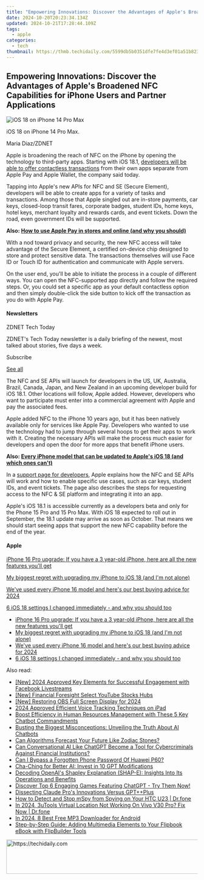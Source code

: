 ```yaml
---
title: "Empowering Innovations: Discover the Advantages of Apple's Broadened NFC Capabilities for iPhone Users and Partner Applications | ZDNet"
date: 2024-10-20T20:23:34.134Z
updated: 2024-10-21T17:28:44.109Z
tags:
  - apple
categories:
  - tech
thumbnail: https://thmb.techidaily.com/5599db5b0351dfe7fe4d3ef01a51b823176684e86c63c43fb2d60eaab80af0aa.jpg
---
```


## Empowering Innovations: Discover the Advantages of Apple's Broadened NFC Capabilities for iPhone Users and Partner Applications

![iOS 18 on iPhone 14 Pro Max](https://www.zdnet.com/a/img/resize/fc53db38f38d082b527ee96e937caa3e414c1ff0/2024/07/29/96691891-c2e9-417e-916a-a64a0664b693/ios18.jpg?auto=webp&width=1280)

iOS 18 on iPhone 14 Pro Max.

Maria Diaz/ZDNET

Apple is broadening the reach of NFC on the iPhone by opening the technology to third-party apps. Starting with iOS 18.1, [developers will be able to offer contactless transactions](https://www.apple.com/newsroom/2024/08/developers-can-soon-offer-in-app-nfc-transactions-using-the-secure-element/?1723649422) from their own apps separate from Apple Pay and Apple Wallet, the company said today.

Tapping into Apple's new APIs for NFC and SE (Secure Element), developers will be able to create apps for a variety of tasks and transactions. Among those that Apple singled out are in-store payments, car keys, closed-loop transit fares, corporate badges, student IDs, home keys, hotel keys, merchant loyalty and rewards cards, and event tickets. Down the road, even government IDs will be supported.

**Also: [How to use Apple Pay in stores and online (and why you should)](https://www.zdnet.com/article/how-to-use-apple-pay-in-stores-and-online-and-why-you-should/)**

With a nod toward privacy and security, the new NFC access will take advantage of the Secure Element, a certified on-device chip designed to store and protect sensitive data. The transactions themselves will use Face ID or Touch ID for authentication and communicate with Apple servers.

On the user end, you'll be able to initiate the process in a couple of different ways. You can open the NFC-supported app directly and follow the required steps. Or, you could set a specific app as your default contactless option and then simply double-click the side button to kick off the transaction as you do with Apple Pay.

#### Newsletters

ZDNET Tech Today

ZDNET's Tech Today newsletter is a daily briefing of the newest, most talked about stories, five days a week.

 Subscribe

[See all](https://www.zdnet.com/newsletters/)

The NFC and SE APIs will launch for developers in the US, UK, Australia, Brazil, Canada, Japan, and New Zealand in an upcoming developer build for iOS 18.1\. Other locations will follow, Apple added. However, developers who want to participate must enter into a commercial agreement with Apple and pay the associated fees.

Apple added NFC to the iPhone 10 years ago, but it has been natively available only for services like Apple Pay. Developers who wanted to use the technology had to jump through several hoops to get their apps to work with it. Creating the necessary APIs will make the process much easier for developers and open the door for more apps that benefit iPhone users.

**Also: [Every iPhone model that can be updated to Apple's iOS 18 (and which ones can't)](https://www.zdnet.com/article/every-iphone-model-that-can-be-updated-to-apples-new-ios-18-public-beta-and-which-ones-cant/)**

In a [support page for developers](https://developer.apple.com/support/nfc-se-platform/), Apple explains how the NFC and SE APIs will work and how to enable specific use cases, such as car keys, student IDs, and event tickets. The page also describes the steps for requesting access to the NFC & SE platform and integrating it into an app.

Apple's iOS 18.1 is accessible currently as a developers beta and only for the Phone 15 Pro and 15 Pro Max. With iOS 18 expected to roll out in September, the 18.1 update may arrive as soon as October. That means we should start seeing apps that support the new NFC capability before the end of the year.

#### Apple

[iPhone 16 Pro upgrade: If you have a 3 year-old iPhone, here are all the new features you'll get](https://www.zdnet.com/article/iphone-16-pro-and-pro-max-hands-on/ "iPhone 16 Pro upgrade: If you have a 3 year-old iPhone, here are all the new features you'll get")

[My biggest regret with upgrading my iPhone to iOS 18 (and I'm not alone)](https://www.zdnet.com/article/my-biggest-regret-with-upgrading-my-iphone-to-ios-18-and-im-not-alone/ "My biggest regret with upgrading my iPhone to iOS 18 (and I'm not alone)")

[We've used every iPhone 16 model and here's our best buying advice for 2024](https://www.zdnet.com/article/iphone-16-pro-max-buying-advice-2024/ "We've used every iPhone 16 model and here's our best buying advice for 2024")

[6 iOS 18 settings I changed immediately - and why you should too](https://www.zdnet.com/article/6-ios-18-settings-i-changed-immediately-and-why-you-should-too/ "6 iOS 18 settings I changed immediately - and why you should too")

* [iPhone 16 Pro upgrade: If you have a 3 year-old iPhone, here are all the new features you'll get](https://www.zdnet.com/article/iphone-16-pro-and-pro-max-hands-on/ "iPhone 16 Pro upgrade: If you have a 3 year-old iPhone, here are all the new features you'll get")
* [My biggest regret with upgrading my iPhone to iOS 18 (and I'm not alone)](https://www.zdnet.com/article/my-biggest-regret-with-upgrading-my-iphone-to-ios-18-and-im-not-alone/ "My biggest regret with upgrading my iPhone to iOS 18 (and I'm not alone)")
* [We've used every iPhone 16 model and here's our best buying advice for 2024](https://www.zdnet.com/article/iphone-16-pro-max-buying-advice-2024/ "We've used every iPhone 16 model and here's our best buying advice for 2024")
* [6 iOS 18 settings I changed immediately - and why you should too](https://www.zdnet.com/article/6-ios-18-settings-i-changed-immediately-and-why-you-should-too/ "6 iOS 18 settings I changed immediately - and why you should too")

<ins class="adsbygoogle"
     style="display:block"
     data-ad-format="autorelaxed"
     data-ad-client="ca-pub-7571918770474297"
     data-ad-slot="1223367746"></ins>

<ins class="adsbygoogle"
     style="display:block"
     data-ad-client="ca-pub-7571918770474297"
     data-ad-slot="8358498916"
     data-ad-format="auto"
     data-full-width-responsive="true"></ins>

<span class="atpl-alsoreadstyle">Also read:</span>
<div><ul>
<li><a href="https://facebook-clips.techidaily.com/new-2024-approved-key-elements-for-successful-engagement-with-facebook-livestreams/"><u>[New] 2024 Approved Key Elements for Successful Engagement with Facebook Livestreams</u></a></li>
<li><a href="https://youtube-stream.techidaily.com/new-financial-foresight-select-youtube-stocks-hubs/"><u>[New] Financial Foresight Select YouTube Stocks Hubs</u></a></li>
<li><a href="https://remote-screen-capture.techidaily.com/new-restoring-obs-full-screen-display-for-2024/"><u>[New] Restoring OBS Full Screen Display for 2024</u></a></li>
<li><a href="https://screen-recording.techidaily.com/2024-approved-efficient-voice-tracking-techniques-on-ipad/"><u>2024 Approved Efficient Voice Tracking Techniques on iPad</u></a></li>
<li><a href="https://tech-haven.techidaily.com/boost-efficiency-in-human-resources-management-with-these-5-key-chatbot-commandments/"><u>Boost Efficiency in Human Resources Management with These 5 Key Chatbot Commandments</u></a></li>
<li><a href="https://tech-haven.techidaily.com/busting-the-biggest-misconceptions-unveiling-the-truth-about-ai-chatbots/"><u>Busting the Biggest Misconceptions: Unveiling the Truth About AI Chatbots</u></a></li>
<li><a href="https://tech-haven.techidaily.com/can-algorithms-forecast-your-future-like-zodiac-stones/"><u>Can Algorithms Forecast Your Future Like Zodiac Stones?</u></a></li>
<li><a href="https://tech-haven.techidaily.com/can-conversational-ai-like-chatgpt-become-a-tool-for-cybercriminals-against-financial-institutions/"><u>Can Conversational AI Like ChatGPT Become a Tool for Cybercriminals Against Financial Institutions?</u></a></li>
<li><a href="https://android-unlock.techidaily.com/can-i-bypass-a-forgotten-phone-password-of-huawei-p60-by-drfone-android/"><u>Can I Bypass a Forgotten Phone Password Of Huawei P60?</u></a></li>
<li><a href="https://tech-haven.techidaily.com/cha-ching-for-better-ai-invest-in-10-gpt-modifications/"><u>Cha-Ching for Better AI: Invest in 10 GPT Modifications</u></a></li>
<li><a href="https://tech-haven.techidaily.com/decoding-openais-shapley-explanation-shap-e-insights-into-its-operations-and-benefits/"><u>Decoding OpenAI's Shapley Explanation (SHAP-E): Insights Into Its Operations and Benefits</u></a></li>
<li><a href="https://tech-haven.techidaily.com/discover-top-6-engaging-games-featuring-chatgpt-try-them-now/"><u>Discover Top 6 Engaging Games Featuring ChatGPT - Try Them Now!</u></a></li>
<li><a href="https://tech-haven.techidaily.com/dissecting-claude-pros-innovations-versus-gptplusplusplus/"><u>Dissecting Claude Pro's Innovations Versus GPT++Plus</u></a></li>
<li><a href="https://location-social.techidaily.com/how-to-detect-and-stop-mspy-from-spying-on-your-htc-u23-drfone-by-drfone-virtual-android/"><u>How to Detect and Stop mSpy from Spying on Your HTC U23 | Dr.fone</u></a></li>
<li><a href="https://change-location.techidaily.com/in-2024-3utools-virtual-location-not-working-on-vivo-v30-pro-fix-now-drfone-by-drfone-virtual-android/"><u>In 2024, 3uTools Virtual Location Not Working On Vivo V30 Pro? Fix Now | Dr.fone</u></a></li>
<li><a href="https://extra-resources.techidaily.com/in-2024-8-best-free-mp3-downloader-for-android/"><u>In 2024, 8 Best Free MP3 Downloader for Android</u></a></li>
<li><a href="https://win-special.techidaily.com/step-by-step-guide-adding-multimedia-elements-to-your-flipbook-ebook-with-flipbuilder-tools/"><u>Step-by-Step Guide: Adding Multimedia Elements to Your Flipbook eBook with FlipBuilder Tools</u></a></li>
</ul></div>

<!-- affiliate ads begin -->
<a href="https://unicoeye.pxf.io/c/5597632/2134227/18498" target="_top" id="2134227">
  <img src="//a.impactradius-go.com/display-ad/18498-2134227" border="0" alt="https://techidaily.com" width="728" height="90"/>
</a>
<img height="0" width="0" src="https://unicoeye.pxf.io/i/5597632/2134227/18498" style="position:absolute;visibility:hidden;" border="0" />
<!-- affiliate ads end -->

